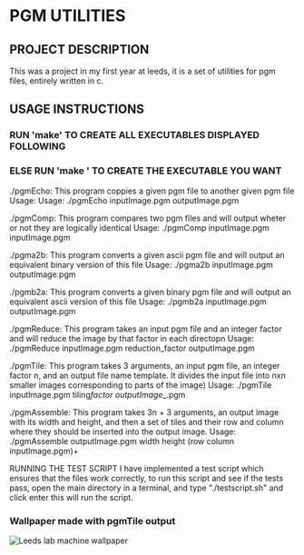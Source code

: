 # PGM UTILITIES

## PROJECT DESCRIPTION

This was a project in my first year at leeds, it is a set of utilities for pgm files, entirely written in c.

## USAGE INSTRUCTIONS

### RUN 'make' TO CREATE ALL EXECUTABLES DISPLAYED FOLLOWING

### ELSE RUN 'make <executable>' TO CREATE THE EXECUTABLE YOU WANT

./pgmEcho:
This program coppies a given pgm file to another given pgm file
Usage: Usage: ./pgmEcho inputImage.pgm outputImage.pgm

./pgmComp:
This program compares two pgm files and will output wheter or not they are logically identical
Usage: ./pgmComp inputImage.pgm inputImage.pgm

./pgma2b:
This program converts a given ascii pgm file and will output an equivalent binary version of this file
Usage: ./pgma2b inputImage.pgm outputImage.pgm

./pgmb2a:
This program converts a given binary pgm file and will output an equivalent ascii version of this file
Usage: ./pgmb2a inputImage.pgm outputImage.pgm

./pgmReduce:
This program takes an input pgm file and an integer factor and will reduce the image by that factor in each directopn
Usage: ./pgmReduce inputImage.pgm reduction_factor outputImage.pgm

./pgmTile:
This program takes 3 arguments, an input pgm file, an integer factor n, and an output file name template. It
divides the input file into nxn smaller images corresponding to parts of the image)
Usage: ./pgmTile inputImage.pgm tiling*factor outputImage*<row>\_<column>.pgm

./pgmAssemble:
This program takes 3n + 3 arguments, an output image with its width and height, and then a set of tiles and their
row and column where they should be inserted into the output image.
Usage: ./pgmAssemble outputImage.pgm width height (row column inputImage.pgm)+

RUNNING THE TEST SCRIPT
I have implemented a test script which ensures that the files work correctly, to run this script and see if the
tests pass, open the main directory in a terminal, and type "./testscript.sh" and click enter this will run the
script.

### Wallpaper made with pgmTile output
![Leeds lab machine wallpaper](./wallpaper.png)
